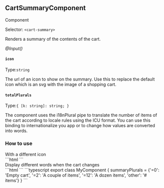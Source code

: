 ## CartSummaryComponent
<span class="badge badge-warning">Component</span>

Selector: `<cart-summary>`

Renders a summary of the contents of the cart.



*@Input()*


#### `icon`
Type:`string`

The url of an icon to show on the summary. Use this to replace the default icon which is an svg with the image of a shopping cart.



#### `totalPlurals`
Type:`{
    [k: string]: string;
}`

The component uses the i18nPlural pipe to translate the number of items of the cart according to locale rules using the ICU format.
You can use this binding to internationalize you app or to change how values are converted into words.


















### How to use

<div class="how-to-use">With a different icon</div>
```html
<cart-summary [icon]="'http://myapi/assets/icon.svg'"></cart-summary>
```


<div class="how-to-use">Display different words when the cart changes</div>
```html
<cart-summary [totalPlurals]="summaryPlurals"></cart-summary>
```
```typescript
export class MyComponent {
  summaryPlurals = {'=0': 'Empty cart', '=2': 'A couple of items', '=12': 'A dozen items', 'other': '# items'}
}
```


